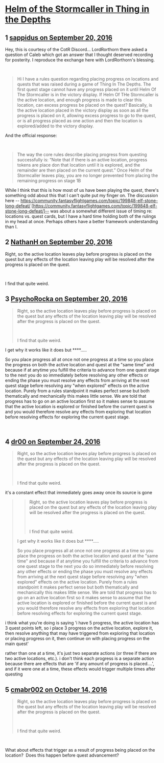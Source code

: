 # [Helm of the Stormcaller in Thing in the Depths](https://community.fantasyflightgames.com/topic/230505-helm-of-the-stormcaller-in-thing-in-the-depths/)

## 1 [sappidus on September 20, 2016](https://community.fantasyflightgames.com/topic/230505-helm-of-the-stormcaller-in-thing-in-the-depths/?do=findComment&comment=2422032)

Hey, this is courtesy of the CotR Discord... LordRorthorn there asked a question of Caleb which got an answer that I thought deserved recording for posterity. I reproduce the exchange here with LordRorthorn's blessing.

 



> Hi I have a rules question regarding placing progress on locations and quests that was raised during a game of Thing In The Depths. The first quest stage cannot have any progress placed on it until Helm Of The Stormcaller is in the victory display. If Helm Of THe Stormcaller is the active location, and enough progress is made to clear this location, can excess progress be placed on the quest? Basically, is the active location placed in the victory display as soon as all the progress is placed on it, allowing excess progress to go to the quest, or is all progress placed as one action and then the location is explored/added to the victory display.

And the official response:

 



> The way the core rules describe placing progress from questing successfully is: “Note that if there is an active location, progress tokens are place don that location until it is explored, and the remainder are then placed on the current quest.” Once Helm of the Stormcaller leaves play, you are no longer prevented from placing the remaining progress on stage 1B

While I think that this is how most of us have been playing the quest, there's something odd about this that I can't quite put my finger on. The discussion here -- https://community.fantasyflightgames.com/topic/199848-elf-stone-long-defeat/ [https://community.fantasyflightgames.com/topic/199848-elf-stone-long-defeat/]-- was about a somewhat different issue of timing re: locations vs. quest cards, but I have a hard time holding both of the rulings in my head at once. Perhaps others have a better framework understanding than I.

## 2 [NathanH on September 20, 2016](https://community.fantasyflightgames.com/topic/230505-helm-of-the-stormcaller-in-thing-in-the-depths/?do=findComment&comment=2422131)

Right, so the active location leaves play before progress is placed on the quest but any effects of the location leaving play will be resolved after the progress is placed on the quest.

 

I find that quite weird.

## 3 [PsychoRocka on September 20, 2016](https://community.fantasyflightgames.com/topic/230505-helm-of-the-stormcaller-in-thing-in-the-depths/?do=findComment&comment=2422257)

> Right, so the active location leaves play before progress is placed on the quest but any effects of the location leaving play will be resolved after the progress is placed on the quest.
> 
>  
> 
> I find that quite weird.

I get why it works like it does but ****.....

So you place progress all at once not one progress at a time so you place the progress on both the active location and quest at the "same time" and because if at anytime you fulfill the criteria to advance from one quest stage to the next you do so immediately before resolving any other effects or ending the phase you must resolve any effects from arriving at the next quest stage before resolving any "when explored" effects on the active location. Purely from a rules standpoint it makes perfect sense but both thematically and mechanically this makes little sense. We are told that progress has to go on an active location first so it makes sense to assume that the active location is explored or finished before the current quest is and you would therefore resolve any effects from exploring that location before resolving effects for exploring the current quest stage.

 

## 4 [dr00 on September 24, 2016](https://community.fantasyflightgames.com/topic/230505-helm-of-the-stormcaller-in-thing-in-the-depths/?do=findComment&comment=2429230)

> Right, so the active location leaves play before progress is placed on the quest but any effects of the location leaving play will be resolved after the progress is placed on the quest.
> 
>  
> 
> I find that quite weird.

it's a constant effect that immediately goes away once its source is gone



> > Right, so the active location leaves play before progress is placed on the quest but any effects of the location leaving play will be resolved after the progress is placed on the quest.
> > 
> >  
> > 
> > I find that quite weird.
> 
> I get why it works like it does but ****.....
> 
> So you place progress all at once not one progress at a time so you place the progress on both the active location and quest at the "same time" and because if at anytime you fulfill the criteria to advance from one quest stage to the next you do so immediately before resolving any other effects or ending the phase you must resolve any effects from arriving at the next quest stage before resolving any "when explored" effects on the active location. Purely from a rules standpoint it makes perfect sense but both thematically and mechanically this makes little sense. We are told that progress has to go on an active location first so it makes sense to assume that the active location is explored or finished before the current quest is and you would therefore resolve any effects from exploring that location before resolving effects for exploring the current quest stage.

i think what you're doing is saying 'i have 5 progress, the active location has 3 quest points left, so i place 3 progress on the active location, explore it, then resolve anything that may have triggered from exploring that location or placing progress on it, then continue on with placing progress on the main quest'

rather than one at a time, it's just two separate actions (or three if there are two active locations, etc.). i don't think each progress is a separate action because there are effects that are 'if any amount of progress is placed....', and if it were one at a time, these effects would trigger multiple times after questing

## 5 [cmabr002 on October 14, 2016](https://community.fantasyflightgames.com/topic/230505-helm-of-the-stormcaller-in-thing-in-the-depths/?do=findComment&comment=2456580)

> Right, so the active location leaves play before progress is placed on the quest but any effects of the location leaving play will be resolved after the progress is placed on the quest.
> 
>  
> 
> I find that quite weird.

 

What about effects that trigger as a result of progress being placed on the location?  Does this happen before quest advancement?

